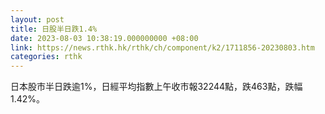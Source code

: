 ```yaml
---
layout: post
title: 日股半日跌1.4%
date: 2023-08-03 10:38:19.000000000 +08:00
link: https://news.rthk.hk/rthk/ch/component/k2/1711856-20230803.htm
categories: rthk
---
```


日本股市半日跌逾1%，日經平均指數上午收市報32244點，跌463點，跌幅1.42%。
